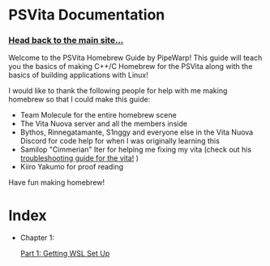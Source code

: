 # PSVita Documentation


### [Head back to the main site...](https://pipewarp.co.uk)



Welcome to the PSVita Homebrew Guide by PipeWarp! This guide will teach you the basics of making C++/C Homebrew for the PSVita along with the basics of building applications with Linux!


I would like to thank the following people for help with me making homebrew so that I could make this guide:
- Team Molecule for the entire homebrew scene
- The Vita Nuova server and all the members inside
- Bythos, Rinnegatamante, S1nggy and everyone else in the Vita Nuova Discord for code help for when I was originally learning this
- Samilop "Cimmerian" Iter for helping me fixing my vita (check out his [troubleshooting guide for the vita!](https://samilops2.gitbook.io/vita-troubleshooting-guide/) )
- Kiiro Yakumo for proof reading


Have fun making homebrew!
# Index
* Chapter 1:


  [Part 1: Getting WSL Set Up](https://docs.pipewarp.co.uk/vita-docs/chapter-1/part-1/)